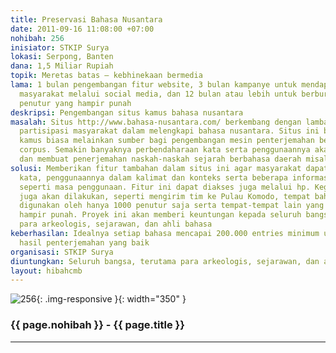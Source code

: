```yaml
---
title: Preservasi Bahasa Nusantara
date: 2011-09-16 11:08:00 +07:00
nohibah: 256
inisiator: STKIP Surya
lokasi: Serpong, Banten
dana: 1,5 Miliar Rupiah
topik: Meretas batas – kebhinekaan bermedia
lama: 1 bulan pengembangan fitur website, 3 bulan kampanye untuk mendapatkan perhatian
  masyarakat melalui social media, dan 12 bulan atau lebih untuk berburu bahasa dengan
  penutur yang hampir punah
deskripsi: Pengembangan situs kamus bahasa nusantara
masalah: Situs http://www.bahasa-nusantara.com/ berkembang dengan lambat karena kurangnya
  partisipasi masyarakat dalam melengkapi bahasa nusantara. Situs ini bukan situs
  kamus biasa melainkan sumber bagi pengembangan mesin penterjemahan berbasis paralel
  corpus. Semakin banyaknya perbendaharaan kata serta penggunaannya akan memudahkan
  dan membuat penerjemahan naskah-naskah sejarah berbahasa daerah misalnya
solusi: Memberikan fitur tambahan dalam situs ini agar masyarakat dapat menambahkan
  kata, penggunaannya dalam kalimat dan konteks serta beberapa informasi bahasa lainnya
  seperti masa penggunaan. Fitur ini dapat diakses juga melalui hp. Kegiatan offline
  juga akan dilakukan, seperti mengirim tim ke Pulau Komodo, tempat bahasa lokal yang
  digunakan oleh hanya 1000 penutur saja serta tempat-tempat lain yang penutur bahasanya
  hampir punah. Proyek ini akan memberi keuntungan kepada seluruh bangsa, terutama
  para arkeologis, sejarawan, dan ahli bahasa
keberhasilan: Idealnya setiap bahasa mencapai 200.000 entries minimum untuk mendapatkan
  hasil penterjemahan yang baik
organisasi: STKIP Surya
diuntungkan: Seluruh bangsa, terutama para arkeologis, sejarawan, dan ahli bahasa.
layout: hibahcmb
---
```


![256](/static/img/hibahcmb/256.png){: .img-responsive }{: width="350" }

### {{ page.nohibah }} - {{ page.title }}

---

